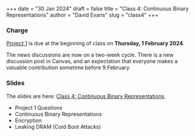+++
date = "30 Jan 2024"
draft = false
title = "Class 4: Continuous Binary Representations"
author = "David Evans"
slug = "class4"
+++

### Charge

[Project 1](/docs/project1.pdf) is due at the beginning of class on **Thursday, 1 February 2024**.

The news discussions are now on a two-week cycle. There is a new discussion post in Canvas, and an expectation that everyone makes a valuable contribution sometime before 9 February.

### Slides

The slides are here: [Class 4: Continuous Binary Representations](https://www.dropbox.com/scl/fi/n5byzf2nofdr38nejh7ru/cs1010-class4.pdf?rlkey=4b4w7fvkepwtqx00v92obb59a&dl=0).

- Project 1 Questions
- Continuous Binary Representations
- Encryption
- Leaking DRAM (Cold Boot Attacks)

